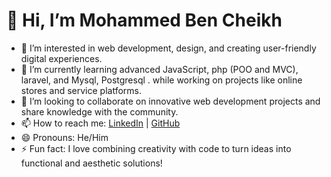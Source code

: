 # 👋 Hi, I’m Mohammed Ben Cheikh
- 👀 I’m interested in web development, design, and creating user-friendly digital experiences.
- 🌱 I’m currently learning advanced JavaScript, php (POO and MVC), laravel, and Mysql, Postgresql . while working on projects like online stores and service platforms.
- 💞️ I’m looking to collaborate on innovative web development projects and share knowledge with the community.
- 📫 How to reach me: [LinkedIn](https://linkedin.com/in/mohammed-ben-cheikh) | [GitHub](https://github.com/Mohammed-Ben-Cheikh)  
- 😄 Pronouns: He/Him
- ⚡ Fun fact: I love combining creativity with code to turn ideas into functional and aesthetic solutions!

<!---
Mohammed-Ben-Cheikh/Mohammed-Ben-Cheikh is a ✨ special ✨ repository because its `README.md` (this file) appears on your GitHub profile.
You can click the Preview link to take a look at your changes.
--->


